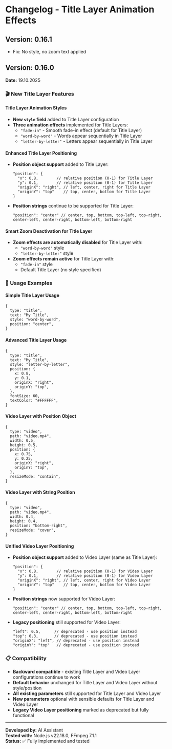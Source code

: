 # Changelog - Title Layer Animation Effects

## Version: 0.16.1

- Fix: No style, no zoom text applied

## Version: 0.16.0

**Date:** 19.10.2025

### 🎬 New Title Layer Features

#### **Title Layer Animation Styles**

- **New `style` field** added to Title Layer configuration
- **Three animation effects** implemented for Title Layers:
  - `"fade-in"` - Smooth fade-in effect (default for Title Layer)
  - `"word-by-word"` - Words appear sequentially in Title Layer
  - `"letter-by-letter"` - Letters appear sequentially in Title Layer

#### **Enhanced Title Layer Positioning**

- **Position object support** added to Title Layer:
  ```json5
  "position": {
    "x": 0.8,        // relative position (0-1) for Title Layer
    "y": 0.1,        // relative position (0-1) for Title Layer
    "originX": "right", // left, center, right for Title Layer
    "originY": "top"    // top, center, bottom for Title Layer
  }
  ```
- **Position strings** continue to be supported for Title Layer:
  ```json5
  "position": "center" // center, top, bottom, top-left, top-right, center-left, center-right, bottom-left, bottom-right
  ```

#### **Smart Zoom Deactivation for Title Layer**

- **Zoom effects are automatically disabled** for Title Layer with:
  - `"word-by-word"` style
  - `"letter-by-letter"` style
- **Zoom effects remain active** for Title Layer with:
  - `"fade-in"` style
  - Default Title Layer (no style specified)

### 🎯 Usage Examples

#### **Simple Title Layer Usage**

```json5
{
  type: "title",
  text: "My Title",
  style: "word-by-word",
  position: "center",
}
```

#### **Advanced Title Layer Usage**

```json5
{
  type: "title",
  text: "My Title",
  style: "letter-by-letter",
  position: {
    x: 0.8,
    y: 0.1,
    originX: "right",
    originY: "top",
  },
  fontSize: 60,
  textColor: "#FFFFFF",
}
```

#### **Video Layer with Position Object**

```json5
{
  type: "video",
  path: "video.mp4",
  width: 0.5,
  height: 0.5,
  position: {
    x: 0.75,
    y: 0.25,
    originX: "right",
    originY: "top",
  },
  resizeMode: "contain",
}
```

#### **Video Layer with String Position**

```json5
{
  type: "video",
  path: "video.mp4",
  width: 0.4,
  height: 0.4,
  position: "bottom-right",
  resizeMode: "cover",
}
```

#### **Unified Video Layer Positioning**

- **Position object support** added to Video Layer (same as Title Layer):
  ```json5
  "position": {
    "x": 0.8,        // relative position (0-1) for Video Layer
    "y": 0.1,        // relative position (0-1) for Video Layer
    "originX": "right", // left, center, right for Video Layer
    "originY": "top"    // top, center, bottom for Video Layer
  }
  ```
- **Position strings** now supported for Video Layer:
  ```json5
  "position": "center" // center, top, bottom, top-left, top-right, center-left, center-right, bottom-left, bottom-right
  ```
- **Legacy positioning** still supported for Video Layer:
  ```json5
  "left": 0.5,      // deprecated - use position instead
  "top": 0.3,       // deprecated - use position instead
  "originX": "left", // deprecated - use position instead
  "originY": "top"   // deprecated - use position instead
  ```

### 📋 Compatibility

- **Backward compatible** - existing Title Layer and Video Layer configurations continue to work
- **Default behavior** unchanged for Title Layer and Video Layer without style/position
- **All existing parameters** still supported for Title Layer and Video Layer
- **New parameters** optional with sensible defaults for Title Layer and Video Layer
- **Legacy Video Layer positioning** marked as deprecated but fully functional

---

**Developed by:** AI Assistant  
**Tested with:** Node.js v22.18.0, FFmpeg 7.1.1  
**Status:** ✅ Fully implemented and tested
